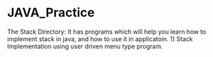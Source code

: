 # JAVA_Practice
The Stack Directory:
    It has programs which will help you learn how to implement stack in java, and how to use it in applicatoin.
    1) Stack Implementation using user driven menu type program.
    
